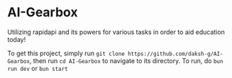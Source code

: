 # AI-Gearbox

Utilizing rapidapi and its powers for various tasks in order to aid education today!

To get this project, simply run `git clone https://github.com/daksh-g/AI-Gearbox`, then run `cd AI-Gearbox` to navigate to its directory.
To run, do `bun run dev` or `bun start`